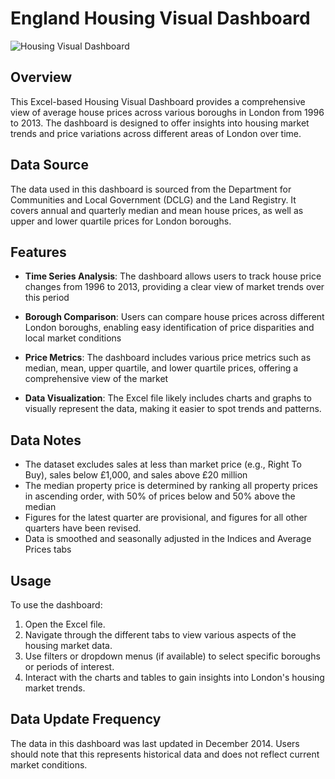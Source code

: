 # England Housing Visual Dashboard

![Housing Visual Dashboard](https://github.com/gappeah/Housing-Visual-Dashboard/assets/114095068/529dfd1a-99e6-42b3-9b94-08248e38daa6)

## Overview

This Excel-based Housing Visual Dashboard provides a comprehensive view of average house prices across various boroughs in London from 1996 to 2013. The dashboard is designed to offer insights into housing market trends and price variations across different areas of London over time.

## Data Source

The data used in this dashboard is sourced from the Department for Communities and Local Government (DCLG) and the Land Registry. It covers annual and quarterly median and mean house prices, as well as upper and lower quartile prices for London boroughs.

## Features

- **Time Series Analysis**: The dashboard allows users to track house price changes from 1996 to 2013, providing a clear view of market trends over this period

- **Borough Comparison**: Users can compare house prices across different London boroughs, enabling easy identification of price disparities and local market conditions

- **Price Metrics**: The dashboard includes various price metrics such as median, mean, upper quartile, and lower quartile prices, offering a comprehensive view of the market

- **Data Visualization**: The Excel file likely includes charts and graphs to visually represent the data, making it easier to spot trends and patterns.

## Data Notes

- The dataset excludes sales at less than market price (e.g., Right To Buy), sales below £1,000, and sales above £20 million
- The median property price is determined by ranking all property prices in ascending order, with 50% of prices below and 50% above the median
- Figures for the latest quarter are provisional, and figures for all other quarters have been revised.
- Data is smoothed and seasonally adjusted in the Indices and Average Prices tabs

## Usage

To use the dashboard:

1. Open the Excel file.
2. Navigate through the different tabs to view various aspects of the housing market data.
3. Use filters or dropdown menus (if available) to select specific boroughs or periods of interest.
4. Interact with the charts and tables to gain insights into London's housing market trends.

## Data Update Frequency

The data in this dashboard was last updated in December 2014. Users should note that this represents historical data and does not reflect current market conditions.

